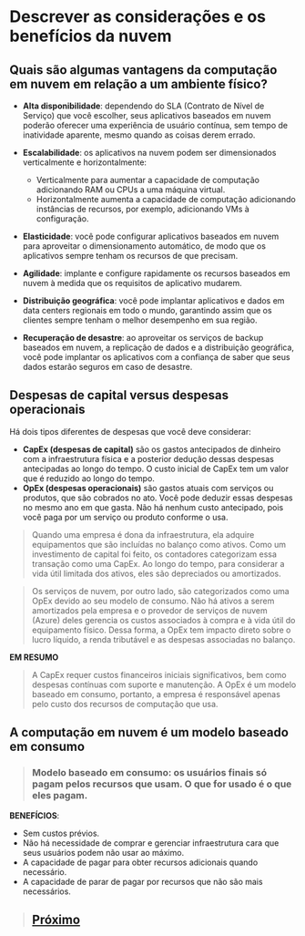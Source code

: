 # Descrever as considerações e os benefícios da nuvem

## Quais são algumas vantagens da computação em nuvem em relação a um ambiente físico?

- **Alta disponibilidade**: dependendo do SLA (Contrato de Nível de Serviço) que você escolher, seus aplicativos baseados em nuvem poderão oferecer uma experiência de usuário contínua, sem tempo de inatividade aparente, mesmo quando as coisas derem errado.

- **Escalabilidade**: os aplicativos na nuvem podem ser dimensionados verticalmente e horizontalmente:

  - Verticalmente para aumentar a capacidade de computação adicionando RAM ou CPUs a uma máquina virtual.
  - Horizontalmente aumenta a capacidade de computação adicionando instâncias de recursos, por exemplo, adicionando VMs à configuração.

- **Elasticidade**: você pode configurar aplicativos baseados em nuvem para aproveitar o dimensionamento automático, de modo que os aplicativos sempre tenham os recursos de que precisam.

- **Agilidade**: implante e configure rapidamente os recursos baseados em nuvem à medida que os requisitos de aplicativo mudarem.

- **Distribuição geográfica**: você pode implantar aplicativos e dados em data centers regionais em todo o mundo, garantindo assim que os clientes sempre tenham o melhor desempenho em sua região.

- **Recuperação de desastre**: ao aproveitar os serviços de backup baseados em nuvem, a replicação de dados e a distribuição geográfica, você pode implantar os aplicativos com a confiança de saber que seus dados estarão seguros em caso de desastre.

## Despesas de capital versus despesas operacionais

Há dois tipos diferentes de despesas que você deve considerar:

- **CapEx (despesas de capital)** são os gastos antecipados de dinheiro com a infraestrutura física e a posterior dedução dessas despesas antecipadas ao longo do tempo. O custo inicial de CapEx tem um valor que é reduzido ao longo do tempo.
- **OpEx (despesas operacionais)** são gastos atuais com serviços ou produtos, que são cobrados no ato. Você pode deduzir essas despesas no mesmo ano em que gasta. Não há nenhum custo antecipado, pois você paga por um serviço ou produto conforme o usa.

> Quando uma empresa é dona da infraestrutura, ela adquire equipamentos que são incluídas no balanço como ativos. Como um investimento de capital foi feito, os contadores categorizam essa transação como uma CapEx. Ao longo do tempo, para considerar a vida útil limitada dos ativos, eles são depreciados ou amortizados.

> Os serviços de nuvem, por outro lado, são categorizados como uma OpEx devido ao seu modelo de consumo. Não há ativos a serem amortizados pela empresa e o provedor de serviços de nuvem (Azure) deles gerencia os custos associados à compra e à vida útil do equipamento físico. Dessa forma, a OpEx tem impacto direto sobre o lucro líquido, a renda tributável e as despesas associadas no balanço.

**EM RESUMO**

> A CapEx requer custos financeiros iniciais significativos, bem como despesas contínuas com suporte e manutenção.
> A OpEx é um modelo baseado em consumo, portanto, a empresa é responsável apenas pelo custo dos recursos de computação que usa.

## A computação em nuvem é um modelo baseado em consumo

> ### **Modelo baseado em consumo**: os usuários finais só pagam pelos recursos que usam. O que for usado é o que eles pagam.

**BENEFÍCIOS**:

- Sem custos prévios.
- Não há necessidade de comprar e gerenciar infraestrutura cara que seus usuários podem não usar ao máximo.
- A capacidade de pagar para obter recursos adicionais quando necessário.
- A capacidade de parar de pagar por recursos que não são mais necessários.


> ## [Próximo](./M2_3_ServicosDeNuvem.md)
